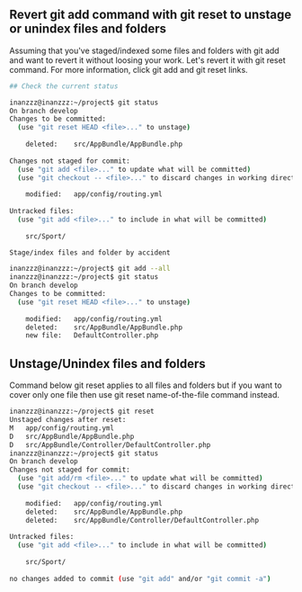 ## Revert git add command with git reset to unstage or unindex files and folders

Assuming that you've staged/indexed some files and folders with git add and want to revert it without loosing your work. Let's revert it with git reset command. For more information, click git add and git reset links.

```sh
## Check the current status

inanzzz@inanzzz:~/project$ git status
On branch develop
Changes to be committed:
  (use "git reset HEAD <file>..." to unstage)
 
	deleted:    src/AppBundle/AppBundle.php
 
Changes not staged for commit:
  (use "git add <file>..." to update what will be committed)
  (use "git checkout -- <file>..." to discard changes in working directory)
 
	modified:   app/config/routing.yml
 
Untracked files:
  (use "git add <file>..." to include in what will be committed)
 
	src/Sport/

Stage/index files and folder by accident

inanzzz@inanzzz:~/project$ git add --all
inanzzz@inanzzz:~/project$ git status
On branch develop
Changes to be committed:
  (use "git reset HEAD <file>..." to unstage)
 
	modified:   app/config/routing.yml
	deleted:    src/AppBundle/AppBundle.php
	new file:   DefaultController.php
```
## Unstage/Unindex files and folders

 Command below git reset applies to all files and folders but if you want to cover only one file then use git reset name-of-the-file command instead.

```sh
inanzzz@inanzzz:~/project$ git reset
Unstaged changes after reset:
M	app/config/routing.yml
D	src/AppBundle/AppBundle.php
D	src/AppBundle/Controller/DefaultController.php
inanzzz@inanzzz:~/project$ git status
On branch develop
Changes not staged for commit:
  (use "git add/rm <file>..." to update what will be committed)
  (use "git checkout -- <file>..." to discard changes in working directory)
 
	modified:   app/config/routing.yml
	deleted:    src/AppBundle/AppBundle.php
	deleted:    src/AppBundle/Controller/DefaultController.php
 
Untracked files:
  (use "git add <file>..." to include in what will be committed)
 
	src/Sport/
 
no changes added to commit (use "git add" and/or "git commit -a")

```
